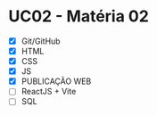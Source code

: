 # UC02 - Matéria 02
- [x] Git/GitHub
- [x] HTML
- [x] CSS
- [x] JS
- [X] PUBLICAÇÃO WEB
- [ ] ReactJS + Vite
- [ ] SQL
